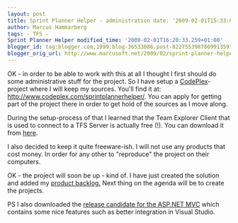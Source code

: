 ```yaml
---
layout: post
title: Sprint Planner Helper - administration date: '2009-02-01T15:33:00.001+01:00'
author: Marcus Hammarberg
tags: - TFS -
Sprint Planner Helper modified_time: '2009-02-01T16:20:33.259+01:00'
blogger_id: tag:blogger.com,1999:blog-36533086.post-8227553987869913597
blogger_orig_url: http://www.marcusoft.net/2009/02/sprint-planner-helper-administration.html
---
```



OK - in order to be able to work with this at all I thought I first
should do some administrative stuff for the project. So I have setup a
<a href="http://www.codeplex.com/" target="_blank">CodePlex</a>-project
where I will keep my sources. You'll find it at:
<http://www.codeplex.com/sprintplannerhelper/>. You can apply for
getting part of the project there in order to get hold of the sources as
I move along.

During the setup-process of that I learned that the Team Explorer Client
that is used to connect to a TFS Server is actually free (!). You can
download it from <a
href="http://www.codeplex.com/CodePlex/Wiki/View.aspx?title=Obtaining%20the%20Team%20Explorer%20Client"
target="_blank">here</a>.

I also decided to keep it quite freeware-ish. I will not use any
products that cost money. In order for any other to "reproduce" the
project on their computers.

OK - the project will soon be up - kind of. I have just created the
solution and added my <a
href="http://www.marcusoft.net/2009/01/what-to-do-now-sprint-planner-helper.html"
target="_blank">product backlog.</a> Next thing on the agenda will be to
create the projects.

PS
I also downloaded the <a
href="http://weblogs.asp.net/scottgu/archive/2009/01/27/asp-net-mvc-1-0-release-candidate-now-available.aspx"
target="_blank">release candidate for the ASP.NET MVC</a> which contains
some nice features such as better integration in Visual Studio.
